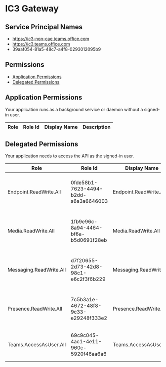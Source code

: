 # IC3 Gateway
## Service Principal Names
- https://ic3-non-cae.teams.office.com
- https://ic3.teams.office.com
- 39aaf054-81a5-48c7-a4f8-0293012095b9

 ## Permissions
- [Application Permissions](#application-permissions)
- [Delegated Permissions](#delegated-permissions)

## Application Permissions
Your application runs as a background service or daemon without a signed-in user.

| Role | Role Id | Display Name | Description |
|---|---|---|---|

## Delegated Permissions
Your application needs to access the API as the signed-in user. 

| Role | Role Id | Display Name | Description |
|---|---|---|---|
| Endpoint.ReadWrite.All | 0fde58b1-7623-4494-b2dd-a6a3a6646003 | Endpoint.ReadWrite.All | Allows Teams services to access IC3 transport services |
| Media.ReadWrite.All | 1fb9e96c-8a94-4464-bf6a-b5d0691f28eb | Media.ReadWrite.All | Allows Teams services to access the IC3 media services |
| Messaging.ReadWrite.All | d7f20655-2d73-42d8-98c1-e6c2f3f6b229 | Messaging.ReadWrite.All | Allows Teams services to access IC3 messaging services |
| Presence.ReadWrite.All | 7c5b3a1e-4672-48f8-9c33-e29248f333e2 | Presence.ReadWrite.All | Allows Teams services to access IC3 presence services |
| Teams.AccessAsUser.All | 69c9c045-4ac1-4e11-960c-5920f46aa6a6 | Teams.AccessAsUser.All | Allows Teams services to access IC3 services |

